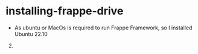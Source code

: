 # installing-frappe-drive
- As ubuntu or MacOs is required to run Frappe Framework, so I installed Ubuntu 22.10
2. 
